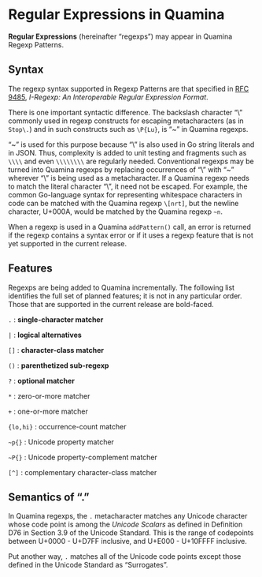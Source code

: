 # Regular Expressions in Quamina

**Regular Expressions** (hereinafter “regexps”) may appear in Quamina Regexp Patterns. 

## Syntax

The regexp syntax supported in Regexp Patterns are that specified in 
[RFC 9485](https://datatracker.ietf.org/doc/rfc9485/), 
*I-Regexp: An Interoperable Regular Expression Format*.

There is one important syntactic difference. The backslash character “\” commonly
used in regexp constructs for escaping metacharacters (as in `Stop\.`) and in such 
constructs such as `\P{Lu}`, is “~” in Quamina regexps.

“~” is used for this purpose because “\” is also used in Go string literals and
in JSON. Thus, complexity is added to unit testing and fragments such as `\\\\` and even
`\\\\\\\\` are regularly needed.  Conventional regexps may be turned into Quamina regexps
by replacing occurrences of “\” with “~” wherever “\” is being used as a metacharacter. If a
Quamina regexp needs to match the literal character “\”, it need not be escaped. For
example, the common Go-language syntax for representing whitespace characters in code can
be matched with the Quamina regexp `\[nrt]`, but the newline character, U+000A, would
be matched by the Quamina regexp `~n`.

When a regexp is used in a Quamina `addPattern()` call, an error is returned if the regexp
contains a syntax error or if it uses a regexp feature that is not yet supported in the
current release.

## Features

Regexps are being added to Quamina incrementally. The following list identifies the full
set of planned features; it is not in any particular order. Those that are supported in the
current release are bold-faced.

`.` : **single-character matcher**


`|` : **logical alternatives**

`[]` : **character-class matcher**

`()` : **parenthetized sub-regexp**

`?` : **optional matcher**

`*` : zero-or-more matcher

`+` : one-or-more matcher

`{lo,hi}` : occurrence-count matcher

`~p{}` : Unicode property matcher

`~P{}` : Unicode property-complement matcher

`[^]` : complementary character-class matcher

## Semantics of “.”

In Quamina regexps, the `.` metacharacter matches any Unicode character whose code point is
among the *Unicode Scalars* as defined in Definition D76 in Section 3.9 of the Unicode Standard.
This is the range of codepoints between U+0000 - U+D7FF inclusive, and U+E000 - U+10FFFF
inclusive.

Put another way, `.` matches all of the Unicode code points except those defined in the Unicode Standard as “Surrogates”.
